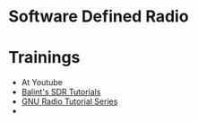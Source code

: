 # Software Defined Radio


# Trainings

- At Youtube
- [Balint's SDR Tutorials](http://files.ettus.com/tutorials/)
- [GNU Radio Tutorial Series](https://www.youtube.com/playlist?list=PL618122BD66C8B3C4)
- [](https://www.youtube.com/watch?v=VJiCNP6S4ew)